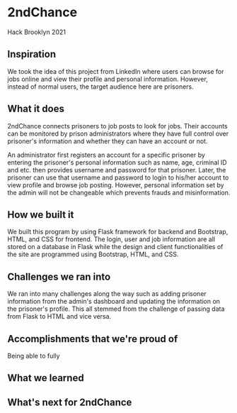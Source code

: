 # 2ndChance
Hack Brooklyn 2021

## Inspiration
We took the idea of this project from LinkedIn where users can browse for jobs online and view their profile and personal information. However, instead of normal users, the target audience here are prisoners.

## What it does
2ndChance connects prisoners to job posts to look for jobs. Their accounts can be monitored by prison administrators where they have full control over prisoner's information and whether they can have an account or not. 

An administrator first registers an account for a specific prisoner by entering the prisoner's personal information such as name, age, criminal ID and etc. then provides username and password for that prisoner. Later, the prisoner can use that username and password to login to his/her account to view profile and browse job posting. However, personal information set by the admin will not be changeable which prevents frauds and misinformation. 

## How we built it
We built this program by using Flask framework for backend and Bootstrap, HTML, and CSS for frontend. The login, user and job information are all stored on a database in Flask while the design and client functionalities of the site are programmed using Bootstrap, HTML, and CSS.

## Challenges we ran into
We ran into many challenges along the way such as adding prisoner information from the admin's dashboard and updating the information on the prisoner's profile. This all stemmed from the challenge of passing data from Flask to HTML and vice versa.

## Accomplishments that we're proud of
Being able to fully 
## What we learned

## What's next for 2ndChance
